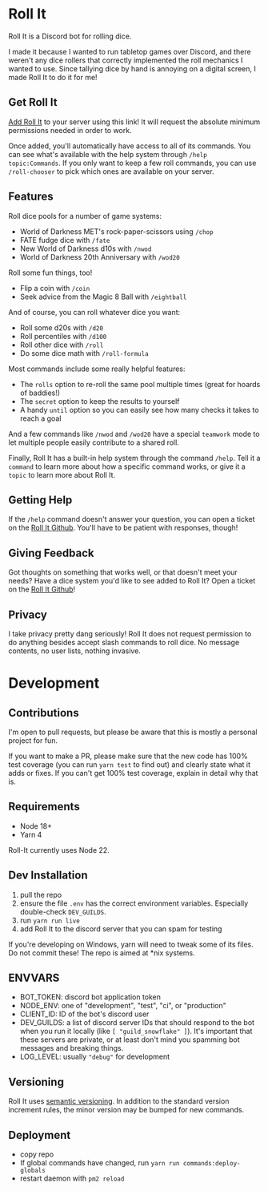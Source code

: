 # Roll It

Roll It is a Discord bot for rolling dice.

I made it because I wanted to run tabletop games over Discord, and there weren't any dice rollers that correctly implemented the roll mechanics I wanted to use. Since tallying dice by hand is annoying on a digital screen, I made Roll It to do it for me!

## Get Roll It

[Add Roll It](https://discord.com/oauth2/authorize?client_id=1037522511509848136) to your server using this link! It will request the absolute minimum permissions needed in order to work.

Once added, you'll automatically have access to all of its commands. You can see what's available with the help system through `/help topic:Commands`. If you only want to keep a few roll commands, you can use `/roll-chooser` to pick which ones are available on your server.

## Features

Roll dice pools for a number of game systems:
* World of Darkness MET's rock-paper-scissors using `/chop`
* FATE fudge dice with `/fate`
* New World of Darkness d10s with `/nwod`
* World of Darkness 20th Anniversary with `/wod20`

Roll some fun things, too!
* Flip a coin with `/coin`
* Seek advice from the Magic 8 Ball with `/eightball`

And of course, you can roll whatever dice you want:
* Roll some d20s with `/d20`
* Roll percentiles with `/d100`
* Roll other dice with `/roll`
* Do some dice math with `/roll-formula`

Most commands include some really helpful features:
* The `rolls` option to re-roll the same pool multiple times (great for hoards of baddies!)
* The `secret` option to keep the results to yourself
* A handy `until` option so you can easily see how many checks it takes to reach a goal

And a few commands like `/nwod` and `/wod20` have a special `teamwork` mode to let multiple people easily contribute to a shared roll.

Finally, Roll It has a built-in help system through the command `/help`. Tell it a `command` to learn more about how a specific command works, or give it a `topic` to learn more about Roll It.

## Getting Help

If the `/help` command doesn't answer your question, you can open a ticket on the [Roll It Github](https://github.com/aurule/roll-it). You'll have to be patient with responses, though!

## Giving Feedback

Got thoughts on something that works well, or that doesn't meet your needs? Have a dice system you'd like to see added to Roll It? Open a ticket on the [Roll It Github](https://github.com/aurule/roll-it)!

## Privacy

I take privacy pretty dang seriously! Roll It does not request permission to do anything besides accept slash commands to roll dice. No message contents, no user lists, nothing invasive.

# Development

## Contributions

I'm open to pull requests, but please be aware that this is mostly a personal project for fun.

If you want to make a PR, please make sure that the new code has 100% test coverage (you can run `yarn test` to find out) and clearly state what it adds or fixes. If you can't get 100% test coverage, explain in detail why that is.

## Requirements

* Node 18+
* Yarn 4

Roll-It currently uses Node 22.

## Dev Installation

1. pull the repo
2. ensure the file `.env` has the correct environment variables. Especially double-check `DEV_GUILDS`.
3. run `yarn run live`
4. add Roll It to the discord server that you can spam for testing

If you're developing on Windows, yarn will need to tweak some of its files. Do not commit these! The repo is aimed at \*nix systems.

## ENVVARS

* BOT_TOKEN: discord bot application token
* NODE_ENV: one of "development", "test", "ci", or "production"
* CLIENT_ID: ID of the bot's discord user
* DEV_GUILDS: a list of discord server IDs that should respond to the bot when you run it locally (like `[ "guild_snowflake" ]`). It's important that these servers are private, or at least don't mind you spamming bot messages and breaking things.
* LOG_LEVEL: usually `"debug"` for development

## Versioning

Roll It uses [semantic versioning](https://semver.org/). In addition to the standard version increment rules, the minor version may be bumped for new commands.

## Deployment

* copy repo
* If global commands have changed, run `yarn run commands:deploy-globals`
* restart daemon with `pm2 reload`
